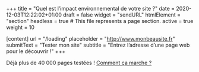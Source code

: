 +++
title = "Quel est l’impact environnemental de votre site ?"
date = 2020-12-03T12:22:02+01:00
draft = false
widget = "sendURL"
htmlElement = "section"
headless = true  # This file represents a page section.
active = true
weight = 10

[content]
 url = "/loading"
 placeholder = "http://www.monbeausite.fr"
 submitText = "Tester mon site"
 subtitle = "Entrez l’adresse d’une page web pour le découvrir !"
+++

Déjà plus de 40 000 pages testées ! [Comment ça marche ?](/comment-ca-marche/)
